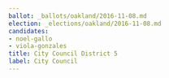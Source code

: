 ```yaml
---
ballot: _ballots/oakland/2016-11-08.md
election: _elections/oakland/2016-11-08.md
candidates:
- noel-gallo
- viola-gonzales
title: City Council District 5
label: City Council
---
```

